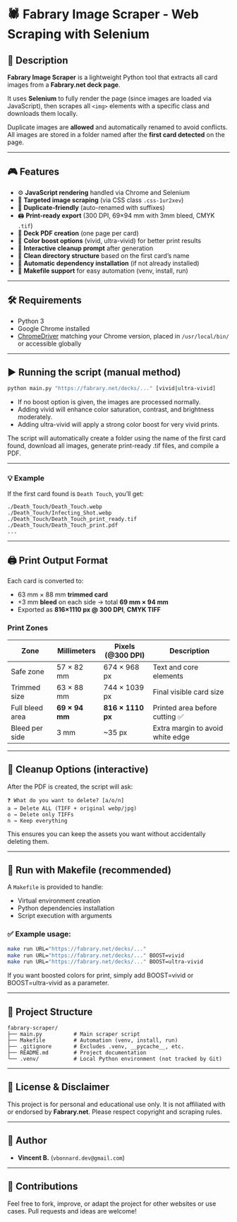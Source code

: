# 🕷 Fabrary Image Scraper - Web Scraping with Selenium

## 📌 Description

**Fabrary Image Scraper** is a lightweight Python tool that extracts all card images from a **Fabrary.net deck page**.

It uses **Selenium** to fully render the page (since images are loaded via JavaScript), then scrapes all `<img>` elements with a specific class and downloads them locally.

Duplicate images are **allowed** and automatically renamed to avoid conflicts.
All images are stored in a folder named after the **first card detected** on the page.

---

## 🎮 Features

-   ⚙️ **JavaScript rendering** handled via Chrome and Selenium
-   📸 **Targeted image scraping** (via CSS class `.css-1ur2xev`)
-   🔁 **Duplicate-friendly** (auto-renamed with suffixes)
-   🖨️ **Print-ready export** (300 DPI, 69×94 mm with 3mm bleed, CMYK `.tif`)
-   📄 **Deck PDF creation** (one page per card)
-   🎨 **Color boost options** (vivid, ultra-vivid) for better print results
-   🧼 **Interactive cleanup prompt** after generation
-   📁 **Clean directory structure** based on the first card’s name
-   🐍 **Automatic dependency installation** (if not already installed)
-   🔧 **Makefile support** for easy automation (venv, install, run)

---

## 🛠 Requirements

- Python 3
- Google Chrome installed
- [ChromeDriver](https://googlechromelabs.github.io/chrome-for-testing/) matching your Chrome version, placed in `/usr/local/bin/` or accessible globally

---

## ▶️ Running the script (manual method)

```bash
python main.py "https://fabrary.net/decks/..." [vivid|ultra-vivid]
```

- If no boost option is given, the images are processed normally.
- Adding vivid will enhance color saturation, contrast, and brightness moderately.
- Adding ultra-vivid will apply a strong color boost for very vivid prints.

The script will automatically create a folder using the name of the first card found, download all images, generate print-ready .tif files, and compile a PDF.

---

### 💡 Example

If the first card found is `Death Touch`, you’ll get:

```
./Death_Touch/Death_Touch.webp
./Death_Touch/Infecting_Shot.webp
./Death_Touch/Death_Touch_print_ready.tif
./Death_Touch/Death_Touch_print.pdf
...
```

---

## 🖨️ Print Output Format

Each card is converted to:

- 63 mm × 88 mm **trimmed card**
- +3 mm **bleed** on each side → total **69 mm × 94 mm**
- Exported as **816×1110 px @ 300 DPI**, **CMYK TIFF**

### Print Zones

| Zone              | Millimeters       | Pixels (@300 DPI)   | Description                      |
|-------------------|-------------------|----------------------|----------------------------------|
| Safe zone         | 57 × 82 mm        | 674 × 968 px         | Text and core elements           |
| Trimmed size      | 63 × 88 mm        | 744 × 1039 px        | Final visible card size          |
| Full bleed area   | **69 × 94 mm**    | **816 × 1110 px**    | Printed area before cutting ✅   |
| Bleed per side    | 3 mm              | ~35 px               | Extra margin to avoid white edge |

---

## 🧼 Cleanup Options (interactive)

After the PDF is created, the script will ask:

```
❓ What do you want to delete? [a/o/n]
a → Delete ALL (TIFF + original webp/jpg)
o → Delete only TIFFs
n → Keep everything
```

This ensures you can keep the assets you want without accidentally deleting them.

---

## 🔁 Run with Makefile (recommended)

A `Makefile` is provided to handle:
- Virtual environment creation
- Python dependencies installation
- Script execution with arguments

### ✅ Example usage:

```bash
make run URL="https://fabrary.net/decks/..."
make run URL="https://fabrary.net/decks/..." BOOST=vivid
make run URL="https://fabrary.net/decks/..." BOOST=ultra-vivid
```

If you want boosted colors for print, simply add BOOST=vivid or BOOST=ultra-vivid as a parameter.


---

## 📂 Project Structure

```
fabrary-scraper/
├── main.py          # Main scraper script
├── Makefile         # Automation (venv, install, run)
├── .gitignore       # Excludes .venv, __pycache__, etc.
├── README.md        # Project documentation
└── .venv/           # Local Python environment (not tracked by Git)
```

---

## 📜 License & Disclaimer

This project is for personal and educational use only.
It is not affiliated with or endorsed by **Fabrary.net**.
Please respect copyright and scraping rules.

---

## 👤 Author

-   **Vincent B.** (`vbonnard.dev@gmail.com`)

---

## 🚀 Contributions

Feel free to fork, improve, or adapt the project for other websites or use cases.
Pull requests and ideas are welcome!
